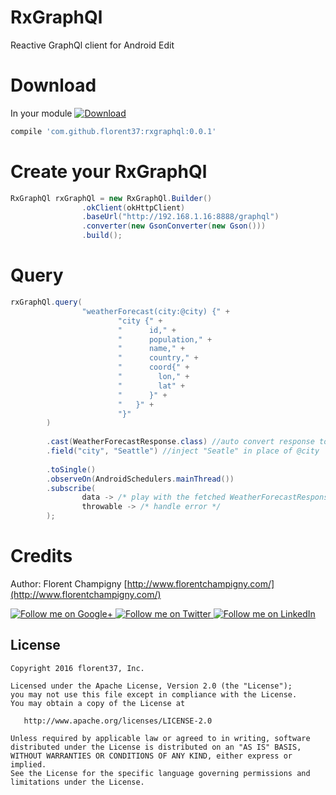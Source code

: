 # RxGraphQl

Reactive GraphQl client for Android Edit

# Download

In your module [![Download](https://api.bintray.com/packages/florent37/maven/RxGraphQl/images/download.svg)](https://bintray.com/florent37/maven/RxGraphQl/_latestVersion)
```groovy
compile 'com.github.florent37:rxgraphql:0.0.1'
```


# Create your RxGraphQl

```java
RxGraphQl rxGraphQl = new RxGraphQl.Builder()
                .okClient(okHttpClient)
                .baseUrl("http://192.168.1.16:8888/graphql")
                .converter(new GsonConverter(new Gson()))
                .build();
```

# Query

```java
rxGraphQl.query(
                "weatherForecast(city:@city) {" +
                        "city {" +
                        "      id," +
                        "      population," +
                        "      name," +
                        "      country," +
                        "      coord{" +
                        "        lon," +
                        "        lat" +
                        "      }" +
                        "   }" +
                        "}"
        )
        
        .cast(WeatherForecastResponse.class) //auto convert response to WeatherForecastResponse
        .field("city", "Seattle") //inject "Seatle" in place of @city
        
        .toSingle()
        .observeOn(AndroidSchedulers.mainThread())
        .subscribe(
                data -> /* play with the fetched WeatherForecastResponse */,
                throwable -> /* handle error */
        );
```


# Credits

Author: Florent Champigny [http://www.florentchampigny.com/](http://www.florentchampigny.com/)

<a href="https://plus.google.com/+florentchampigny">
  <img alt="Follow me on Google+"
       src="https://raw.githubusercontent.com/florent37/DaVinci/master/mobile/src/main/res/drawable-hdpi/gplus.png" />
</a>
<a href="https://twitter.com/florent_champ">
  <img alt="Follow me on Twitter"
       src="https://raw.githubusercontent.com/florent37/DaVinci/master/mobile/src/main/res/drawable-hdpi/twitter.png" />
</a>
<a href="https://www.linkedin.com/in/florentchampigny">
  <img alt="Follow me on LinkedIn"
       src="https://raw.githubusercontent.com/florent37/DaVinci/master/mobile/src/main/res/drawable-hdpi/linkedin.png" />
</a>


License
--------

    Copyright 2016 florent37, Inc.

    Licensed under the Apache License, Version 2.0 (the "License");
    you may not use this file except in compliance with the License.
    You may obtain a copy of the License at

       http://www.apache.org/licenses/LICENSE-2.0

    Unless required by applicable law or agreed to in writing, software
    distributed under the License is distributed on an "AS IS" BASIS,
    WITHOUT WARRANTIES OR CONDITIONS OF ANY KIND, either express or implied.
    See the License for the specific language governing permissions and
    limitations under the License.

